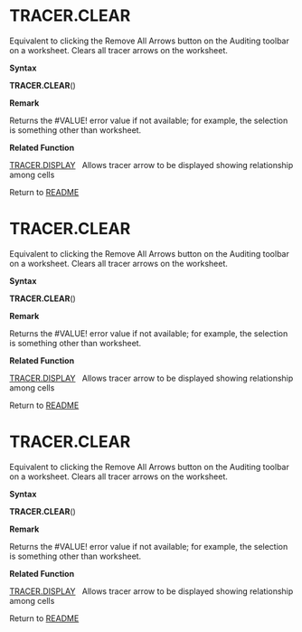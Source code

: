 # TRACER.CLEAR

Equivalent to clicking the Remove All Arrows button on the Auditing
toolbar on a worksheet. Clears all tracer arrows on the worksheet.

**Syntax**

**TRACER.CLEAR**()

**Remark**

Returns the \#VALUE\! error value if not available; for example, the
selection is something other than worksheet.

**Related Function**

[TRACER.DISPLAY](TRACER.DISPLAY.md)&nbsp;&nbsp;&nbsp;Allows tracer arrow to be displayed
showing relationship among cells



Return to [README](README.md#T)

# TRACER.CLEAR

Equivalent to clicking the Remove All Arrows button on the Auditing
toolbar on a worksheet. Clears all tracer arrows on the worksheet.

**Syntax**

**TRACER.CLEAR**()

**Remark**

Returns the \#VALUE\! error value if not available; for example, the
selection is something other than worksheet.

**Related Function**

[TRACER.DISPLAY](TRACER.DISPLAY.md)&nbsp;&nbsp;&nbsp;Allows tracer arrow to be displayed
showing relationship among cells



Return to [README](README.md#T)

# TRACER.CLEAR

Equivalent to clicking the Remove All Arrows button on the Auditing
toolbar on a worksheet. Clears all tracer arrows on the worksheet.

**Syntax**

**TRACER.CLEAR**()

**Remark**

Returns the \#VALUE\! error value if not available; for example, the
selection is something other than worksheet.

**Related Function**

[TRACER.DISPLAY](TRACER.DISPLAY.md)&nbsp;&nbsp;&nbsp;Allows tracer arrow to be displayed
showing relationship among cells



Return to [README](README.md#T)

